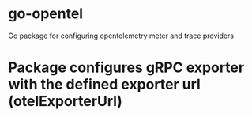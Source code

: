 # go-opentel
Go package for configuring opentelemetry meter and trace providers
# Package configures gRPC exporter with the defined exporter url (otelExporterUrl)
